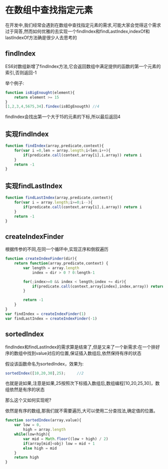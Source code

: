 # 在数组中查找指定元素

在开发中,我们经常会遇到在数组中查找指定元素的需求,可能大家会觉得这个需求过于简答,然而如何优雅的去实现一个findIndex和findLastIndex,indexOf和lastIndexOf方法确是很少人去思考的

## findIndex

ES6对数组新增了findIndex方法,它会返回数组中满足提供的函数的第一个元素的索引,否则返回-1

举个例子:

``` javascript
function isBigEnought(element){
    return element >= 15
}
[1,2,3,4,5675,34].findex(isBIgEnougth) //4
```

findIndex会找出第一个大于15的元素的下标,所以最后返回4

## 实现findIndex

``` javascript
function findIndex(array,predicate,context){
    for(var i =0,len = array.length;i<len;i++){
        if(predicate.call(context,array[i],i,array)) return i
    }
    return -1
}
```

## 实现findLastIndex

``` javascript
function findLastIndex(array,predicate,context){
    for(var i = array.length;i>=0;i--){
        if(predicate.call(context,array[i],i,array)) return i
    }
    return -1
}
```

## createIndexFinder

根据传参的不同,在同一个循环中,实现正序和倒叙遍历

``` javascript
function createIndexFinder(dir){
    return function(array,predicate,context) {
        var length = array.length
            index = dir > 0 ? 0:length-1

        for(;index>=0 && index < length;index += dir){
            if(predicate.call(context,array[index],index,array)) return index
        }

        return -1
    }
}
var findIndex = createIndexFinder(1)
var findLastIndex = createIndexFinder(-1)
```

## sortedIndex

findIndex和findLastIndex的需求算是结束了,但是又来了一个新需求:在一个排好序的数组中找到value对应的位置,保证插入数组后,依然保持有序的状态

假设该函数命名为sortedIndex，效果为:

``` javascript
sortedIndex([10,20,30],25);     //2
```

也就是说如果,注意是如果,25按照次下标插入数组后,数组编程[10,20,25,30]，数组依然是有序的状态

那么这个又如何实现呢?

依然是有序的数组,那我们就不需要遍历,大可以使用二分查找法,确定值的位置。

``` javascript
function sortedIndex(array,value){
    var low = 0,
        high = array.length
    while(low<high){
        var mid = Math.floor((low + high) / 2)
        if(array[mid]<obj) low = mid + 1
        else high = mid
    }
    return high
}
```


